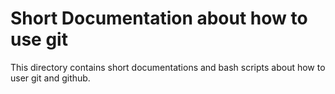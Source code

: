 # Short Documentation about how to use git
This directory contains short documentations and bash scripts about how to user git and github.
